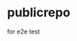 # publicrepo
for e2e test

























































































































































































































































































































































































































































































































































































































































































































































































































































































































































































































































































































































































